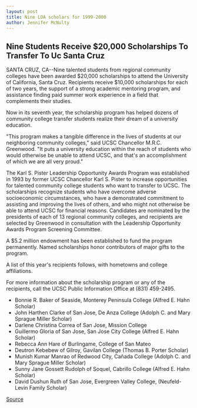 ```yaml
---
layout: post
title: Nine LOA scholars for 1999-2000
author: Jennifer McNulty
---
```


## Nine Students Receive $20,000 Scholarships To Transfer To Uc Santa Cruz

SANTA CRUZ, CA--Nine talented students from regional community colleges have been awarded $20,000 scholarships to attend the University of California, Santa Cruz. Recipients receive $10,000 scholarships for each of two years, the support of a strong academic mentoring program, and assistance finding paid summer work experience in a field that complements their studies.

Now in its seventh year, the scholarship program has helped dozens of community college transfer students realize their dream of a university education.

"This program makes a tangible difference in the lives of students at our neighboring community colleges," said UCSC Chancellor M.R.C. Greenwood. "It puts a university education within the reach of students who would otherwise be unable to attend UCSC, and that's an accomplishment of which we are all very proud."

The Karl S. Pister Leadership Opportunity Awards Program was established in 1993 by former UCSC Chancellor Karl S. Pister to increase opportunities for talented community college students who want to transfer to UCSC. The scholarships recognize students who have overcome adverse socioeconomic circumstances, who have a demonstrated commitment to assisting and improving the lives of others, and who might not otherwise be able to attend UCSC for financial reasons. Candidates are nominated by the presidents of each of 13 regional community colleges, and recipients are selected by Greenwood in consultation with the Leadership Opportunity Awards Program Screening Committee.

A $5.2 million endowment has been established to fund the program permanently. Named scholarships honor contributors of major gifts to the program.

A list of this year's recipients follows, with hometowns and college affiliations.

For more information about the scholarship program or any of the recipients, call the UCSC Public Information Office at (831) 459-2495.

* Bonnie R. Baker of Seaside, Monterey Peninsula College (Alfred E. Hahn Scholar)
* John Harthen Clarke of San Jose, De Anza College (Adolph C. and Mary Sprague Miller Scholar)
* Darlene Christina Correa of San Jose, Mission College
* Guillermo Gloria of San Jose, San Jose City College (Alfred E. Hahn Scholar)
* Rebecca Ann Hare of Burlingame, College of San Mateo
* Deutron Kebebew of Gilroy, Gavilan College (Thomas B. Porter Scholar)
* Munish Kumar Manrao of Redwood City, Cañada College (Adolph C. and Mary Sprague Miller Scholar)
* Sunny Jane Gossett Rudolph of Soquel, Cabrillo College (Alfred E. Hahn Scholar)
* David Dushun Ruth of San Jose, Evergreen Valley College, (Neufeld-Levin Family Scholar)

[Source](http://www1.ucsc.edu/news_events/press_releases/archive/99-00/09-99/nine_loa_students.htm "Permalink to UCSC Press Release:Nine LOA scholars for 1999-2000")